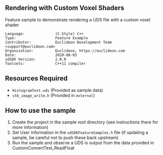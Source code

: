 ## Rendering with Custom Voxel Shaders

<!-- TODO: Write a brief abstract explaining this sample -->
Feature sample to demonstrate rendering a UDS file with a custom voxel shader

<!-- TODO: Fill this section below with metadata about this sample-->
```
Language:              (C-Style) C++
Type:                  Feature Example
Contributor:           Euclideon Development Team <support@euclideon.com>
Organization:          Euclideon, https://euclideon.com
Date:                  2020-08-03
udSDK Version:         2.0.0
Toolsets:              C++11 compiler
```

## Resources Required
<!-- TODO: Fill this section below with the resources required to do this sample-->
- `HistogramTest.uds` (Provided as sample data)
- `stb_image_write.h` (Provided in `external`)

## How to use the sample
<!-- TODO: Explain how this sample can be used and what is required to get it running -->
1. Create the project in the sample root directory (see instructions there for more information)
2. Set User information in the `udSDKFeatureSamples.h` file (if updating a sample, be careful not to push these back upstream)
3. Run the sample and observe a UDS is output from the data provided in CustomConvertTest_ReadFloat

<!-- End -->
